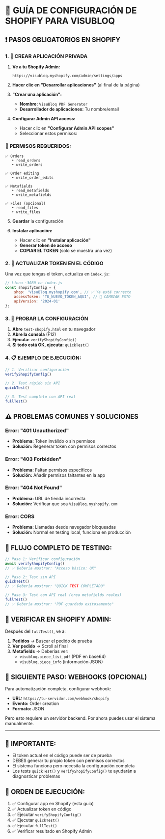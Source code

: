 # 🛒 GUÍA DE CONFIGURACIÓN DE SHOPIFY PARA VISUBLOQ

## ❗ PASOS OBLIGATORIOS EN SHOPIFY

### 1. 🔧 **CREAR APLICACIÓN PRIVADA**

1. **Ve a tu Shopify Admin:** 
   ```
   https://visubloq.myshopify.com/admin/settings/apps
   ```

2. **Hacer clic en "Desarrollar aplicaciones"** (al final de la página)

3. **"Crear una aplicación":**
   - **Nombre:** `VisuBloq PDF Generator`
   - **Desarrollador de aplicaciones:** Tu nombre/email

4. **Configurar Admin API access:**
   - Hacer clic en **"Configurar Admin API scopes"**
   - Seleccionar estos permisos:

### 🔐 **PERMISOS REQUERIDOS:**
```
✅ Orders
   • read_orders
   • write_orders
   
✅ Order editing  
   • write_order_edits
   
✅ Metafields
   • read_metafields
   • write_metafields
   
✅ Files (opcional)
   • read_files  
   • write_files
```

5. **Guardar** la configuración

6. **Instalar aplicación:**
   - Hacer clic en **"Instalar aplicación"**
   - **Generar token de acceso**
   - **COPIAR EL TOKEN** (solo se muestra una vez)

### 2. 🔑 **ACTUALIZAR TOKEN EN EL CÓDIGO**

Una vez que tengas el token, actualiza en `index.js`:

```javascript
// Línea ~3080 en index.js
const shopifyConfig = {
    shop: 'VisuBloq.myshopify.com', // ✅ Ya está correcto
    accessToken: 'TU_NUEVO_TOKEN_AQUI', // 🔄 CAMBIAR ESTO
    apiVersion: '2024-01'
};
```

### 3. 🧪 **PROBAR LA CONFIGURACIÓN**

1. **Abre** `test-shopify.html` en tu navegador
2. **Abre la consola** (F12)
3. **Ejecuta:** `verifyShopifyConfig()`
4. **Si todo está OK, ejecuta:** `quickTest()`

### 4. 📋 **EJEMPLO DE EJECUCIÓN:**

```javascript
// 1. Verificar configuración
verifyShopifyConfig()

// 2. Test rápido sin API
quickTest()

// 3. Test completo con API real
fullTest()
```

## ⚠️ **PROBLEMAS COMUNES Y SOLUCIONES**

### Error: "401 Unauthorized"
- **Problema:** Token inválido o sin permisos
- **Solución:** Regenerar token con permisos correctos

### Error: "403 Forbidden" 
- **Problema:** Faltan permisos específicos
- **Solución:** Añadir permisos faltantes en la app

### Error: "404 Not Found"
- **Problema:** URL de tienda incorrecta
- **Solución:** Verificar que sea `VisuBloq.myshopify.com`

### Error: CORS
- **Problema:** Llamadas desde navegador bloqueadas
- **Solución:** Normal en testing local, funciona en producción

## 🔄 **FLUJO COMPLETO DE TESTING:**

```javascript
// Paso 1: Verificar configuración
await verifyShopifyConfig()
// ✅ Debería mostrar: "Acceso básico: OK"

// Paso 2: Test sin API
quickTest()  
// ✅ Debería mostrar: "QUICK TEST COMPLETADO"

// Paso 3: Test con API real (crea metafields reales)
fullTest()
// ✅ Debería mostrar: "PDF guardado exitosamente"
```

## 📝 **VERIFICAR EN SHOPIFY ADMIN:**

Después del `fullTest()`, ve a:
1. **Pedidos** → Buscar el pedido de prueba
2. **Ver pedido** → Scroll al final  
3. **Metafields** → Deberías ver:
   - `visubloq.piece_list_pdf` (PDF en base64)
   - `visubloq.piece_info` (información JSON)

## 🎯 **SIGUIENTE PASO: WEBHOOKS (OPCIONAL)**

Para automatización completa, configurar webhook:
- **URL:** `https://tu-servidor.com/webhook/shopify`
- **Evento:** Order creation
- **Formato:** JSON

Pero esto requiere un servidor backend. Por ahora puedes usar el sistema manualmente.

---

## 🚨 **IMPORTANTE:**

- El token actual en el código puede ser de prueba
- DEBES generar tu propio token con permisos correctos
- El sistema funciona pero necesita la configuración completa
- Los tests `quickTest()` y `verifyShopifyConfig()` te ayudarán a diagnosticar problemas

## 🎯 **ORDEN DE EJECUCIÓN:**

1. ✅ Configurar app en Shopify (esta guía)
2. ✅ Actualizar token en código  
3. ✅ Ejecutar `verifyShopifyConfig()`
4. ✅ Ejecutar `quickTest()`
5. ✅ Ejecutar `fullTest()` 
6. ✅ Verificar resultado en Shopify Admin
